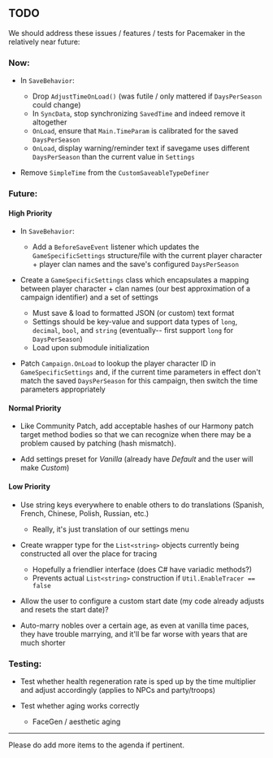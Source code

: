 ## TODO

We should address these issues / features / tests for Pacemaker in the relatively near future:

### Now:

- In `SaveBehavior`:
  - Drop `AdjustTimeOnLoad()` (was futile / only mattered if `DaysPerSeason` could change)
  - In `SyncData`, stop synchronizing `SavedTime` and indeed remove it altogether
  - `OnLoad`, ensure that `Main.TimeParam` is calibrated for the saved `DaysPerSeason`
  - `OnLoad`, display warning/reminder text if savegame uses different `DaysPerSeason` than the current value in `Settings`

- Remove `SimpleTime` from the `CustomSaveableTypeDefiner`

### Future:

#### High Priority


- In `SaveBehavior`:
  - Add a `BeforeSaveEvent` listener which updates the `GameSpecificSettings` structure/file with the current player character + player clan names and the save's configured `DaysPerSeason`
- Create a `GameSpecificSettings` class which encapsulates a mapping between player character + clan names (our best approximation of a campaign identifier) and a set of settings
  - Must save & load to formatted JSON (or custom) text format
  - Settings should be key-value and support data types of `long`, `decimal`, `bool`, and `string` (eventually-- first support `long` for `DaysPerSeason`)
  - Load upon submodule initialization

- Patch `Campaign.OnLoad` to lookup the player character ID in `GameSpecificSettings` and, if the current time parameters in effect don't match the saved `DaysPerSeason` for this campaign, then switch the time parameters appropriately 

#### Normal Priority

- Like Community Patch, add acceptable hashes of our Harmony patch target method bodies so that we can recognize when there may be a problem caused by patching (hash mismatch).


- Add settings preset for *Vanilla* (already have *Default* and the user will make *Custom*)


#### Low Priority

- Use string keys everywhere to enable others to do translations (Spanish, French, Chinese, Polish, Russian, etc.)
  - Really, it's just translation of our settings menu

- Create wrapper type for the `List<string>` objects currently being constructed all over the place for tracing
  - Hopefully a friendlier interface (does C# have variadic methods?)
  - Prevents actual `List<string>` construction if `Util.EnableTracer == false`


- Allow the user to configure a custom start date (my code already adjusts and resets the start date)?


- Auto-marry nobles over a certain age, as even at vanilla time paces, they have trouble marrying, and it'll be far worse with years that are much shorter


### Testing:


- Test whether health regeneration rate is sped up by the time multiplier and adjust accordingly (applies to NPCs and party/troops)

- Test whether aging works correctly
  - FaceGen / aesthetic aging

---

Please do add more items to the agenda if pertinent.
